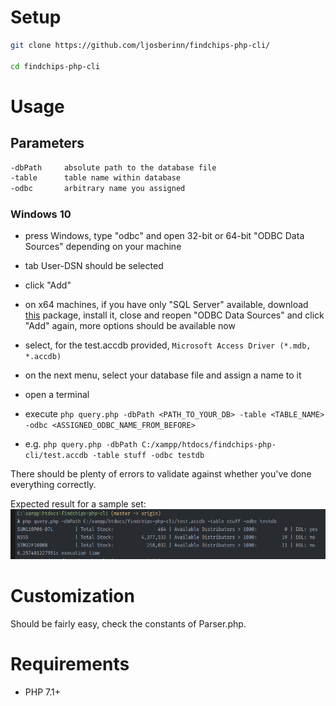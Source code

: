 # Setup

```sh
git clone https://github.com/ljosberinn/findchips-php-cli/

cd findchips-php-cli
```

# Usage

## Parameters
```sh
-dbPath     absolute path to the database file
-table      table name within database
-odbc       arbitrary name you assigned
```

### Windows 10
- press Windows, type "odbc" and open 32-bit or 64-bit "ODBC Data Sources" depending on your machine
- tab User-DSN should be selected
- click "Add"
- on x64 machines, if you have only "SQL Server" available, download [this](https://www.microsoft.com/en-us/download/details.aspx?id=13255) package, install it, close and reopen "ODBC Data Sources" and click "Add" again, more options should be available now
- select, for the test.accdb provided, `Microsoft Access Driver (*.mdb, *.accdb)`
- on the next menu, select your database file and assign a name to it

- open a terminal
- execute `php query.php -dbPath <PATH_TO_YOUR_DB> -table <TABLE_NAME> -odbc <ASSIGNED_ODBC_NAME_FROM_BEFORE>`
- e.g. `php query.php -dbPath C:/xampp/htdocs/findchips-php-cli/test.accdb -table stuff -odbc testdb`

There should be plenty of errors to validate against whether you've done everything correctly.

Expected result for a sample set:
![image](example-result.png)

# Customization
Should be fairly easy, check the constants of Parser.php.

# Requirements
- PHP 7.1+
